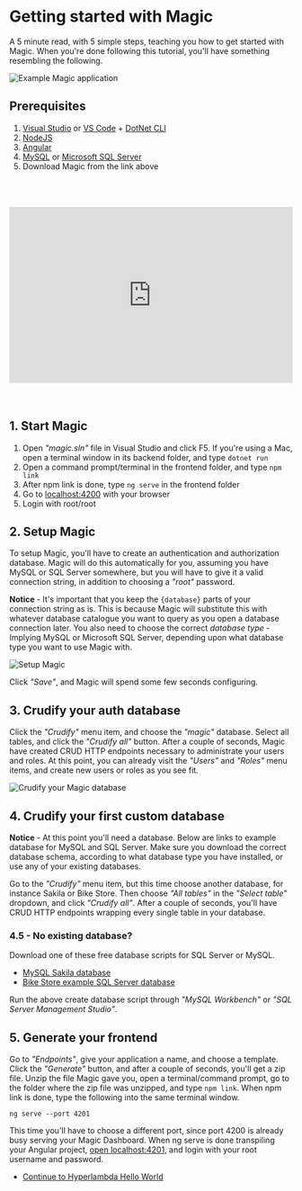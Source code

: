 # Getting started with Magic

A 5 minute read, with 5 simple steps, teaching you how to get started with Magic.
When you're done following this tutorial, you'll have something resembling
the following.

![Example Magic application](https://servergardens.files.wordpress.com/2020/01/magic-datagrid.png)

## Prerequisites

1. [Visual Studio](https://visualstudio.microsoft.com/downloads/) or [VS Code](https://code.visualstudio.com/download) + [DotNet CLI](https://dotnet.microsoft.com/download)
2. [NodeJS](https://nodejs.org/en/download/)
3. [Angular](https://angular.io/cli)
4. [MySQL](https://dev.mysql.com/downloads/mysql/) or [Microsoft SQL Server](https://www.microsoft.com/en-us/sql-server/sql-server-downloads)
5. Download Magic from the link above

<div style="position:relative; padding-bottom:56.25%; padding-top:30px; height:0; overflow:hidden;margin-top:4rem;margin-bottom:4rem;">
<iframe width="560" height="315" style="position:absolute; top:0; left:0; width:100%; height:100%;" src="https://www.youtube.com/embed/8xO9H-2Fejc" frameborder="0" allow="accelerometer; autoplay; encrypted-media; gyroscope; picture-in-picture" allowfullscreen></iframe>
</div>

## 1. Start Magic

1. Open _"magic.sln"_ file in Visual Studio and click F5. If you're using a Mac, open a terminal window in its backend folder, and type `dotnet run`
2. Open a command prompt/terminal in the frontend folder, and type `npm link`
3. After npm link is done, type `ng serve` in the frontend folder
4. Go to [localhost:4200](https://localhost:4200) with your browser
5. Login with root/root

## 2. Setup Magic

To setup Magic, you'll have to create an authentication
and authorization database. Magic will do this automatically for you,
assuming you have MySQL or SQL Server somewhere, but you will have
to give it a valid connection string, in addition to choosing
a _"root"_ password.

**Notice** - It's important that you keep the `{database}` parts of your
connection string as is. This is because Magic will substitute this
with whatever database catalogue you want to query as you open a
database connection later. You also need to choose the correct
_database type_ - Implying MySQL or Microsoft SQL Server, depending
upon what database type you want to use Magic with.

![Setup Magic](https://servergardens.files.wordpress.com/2020/09/setup-magic.png)

Click _"Save"_, and Magic will spend some few seconds configuring.

## 3. Crudify your auth database

Click the _"Crudify"_ menu item, and choose the _"magic"_ database.
Select all tables, and click the _"Crudify all"_ button. After a
couple of seconds, Magic have created CRUD HTTP endpoints necessary
to administrate your users and roles. At this point, you can already
visit the _"Users"_ and _"Roles"_ menu items, and create new users
or roles as you see fit.

![Crudify your Magic database](https://servergardens.files.wordpress.com/2020/09/crudify-magic-database.png)

## 4. Crudify your first custom database

**Notice** - At this point you'll need a database. Below are links
to example database for MySQL and SQL Server. Make sure you download
the correct database schema, according to what database type you have
installed, or use any of your existing databases.

Go to the _"Crudify"_ menu item, but this time choose another
database, for instance Sakila or Bike Store. Then choose _"All tables"_
in the _"Select table"_ dropdown, and click _"Crudify all"_. After
a couple of seconds, you'll have CRUD HTTP endpoints wrapping every
single table in your database.

### 4.5 - No existing database?

Download one of these free database scripts for SQL Server or MySQL.

* [MySQL Sakila database](https://downloads.mysql.com/docs/sakila-db.zip)
* [Bike Store example SQL Server database](https://cdn.sqlservertutorial.net/wp-content/uploads/SQL-Server-Sample-Database.zip)

Run the above create database script through _"MySQL Workbench"_ or
_"SQL Server Management Studio"_.

## 5. Generate your frontend

Go to _"Endpoints"_, give your application a name, and
choose a template. Click the _"Generate"_
button, and after a couple of seconds, you'll get a zip file.
Unzip the file Magic gave you, open a terminal/command
prompt, go to the folder where the zip file was unzipped,
and type `npm link`. When npm link is done, type the
following into the same terminal window.

```
ng serve --port 4201
```

This time you'll have to choose a different port, since
port 4200 is already busy serving your Magic Dashboard.
When ng serve is done transpiling your Angular project,
[open localhost:4201](https://localhost:4201), and login with
your root username and password.

* [Continue to Hyperlambda Hello World](/tutorials/hyperlambda-hello-world)
